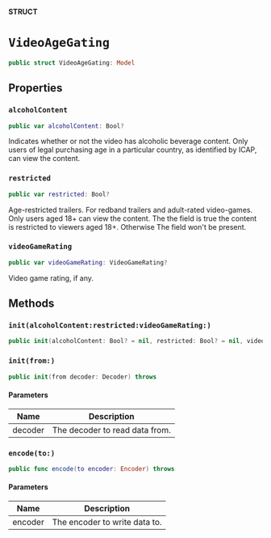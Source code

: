 **STRUCT**

# `VideoAgeGating`

```swift
public struct VideoAgeGating: Model
```

## Properties
### `alcoholContent`

```swift
public var alcoholContent: Bool?
```

Indicates whether or not the video has alcoholic beverage content. Only users of legal purchasing age in a particular country, as identified by ICAP, can view the content.

### `restricted`

```swift
public var restricted: Bool?
```

Age-restricted trailers. For redband trailers and adult-rated video-games. Only users aged 18+ can view the content. The the field is true the content is restricted to viewers aged 18+. Otherwise The field won't be present.

### `videoGameRating`

```swift
public var videoGameRating: VideoGameRating?
```

Video game rating, if any.

## Methods
### `init(alcoholContent:restricted:videoGameRating:)`

```swift
public init(alcoholContent: Bool? = nil, restricted: Bool? = nil, videoGameRating: VideoGameRating? = nil)
```

### `init(from:)`

```swift
public init(from decoder: Decoder) throws
```

#### Parameters

| Name | Description |
| ---- | ----------- |
| decoder | The decoder to read data from. |

### `encode(to:)`

```swift
public func encode(to encoder: Encoder) throws
```

#### Parameters

| Name | Description |
| ---- | ----------- |
| encoder | The encoder to write data to. |